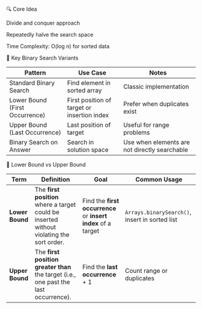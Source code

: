 🔍 Core Idea

Divide and conquer approach

Repeatedly halve the search space

Time Complexity: O(log n) for sorted data

🧠 Key Binary Search Variants

| Pattern                        | Use Case                                    | Notes                                         |
|--------------------------------|---------------------------------------------|-----------------------------------------------|
| Standard Binary Search         | Find element in sorted array                | Classic implementation                        |
| Lower Bound (First Occurrence) | First position of target or insertion index | Prefer when duplicates exist                  |
| Upper Bound (Last Occurrence)  | Last position of target                     | Useful for range problems                     |
| Binary Search on Answer        | Search in solution space                    | Use when elements are not directly searchable |

🧮 Lower Bound vs Upper Bound

| Term            | Definition                                                                                | Goal                                                          | Common Usage                                   |
|-----------------|-------------------------------------------------------------------------------------------|---------------------------------------------------------------|------------------------------------------------|
| **Lower Bound** | The **first position** where a target could be inserted without violating the sort order. | Find the **first occurrence** or **insert index** of a target | `Arrays.binarySearch()`, insert in sorted list |
| **Upper Bound** | The **first position greater than** the target (i.e., one past the last occurrence).      | Find the **last occurrence** + 1                              | Count range or duplicates                      |
